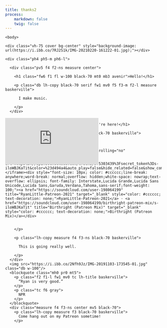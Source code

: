 ```yaml
---
title: thanks2
process:
    markdown: false
    twig: false
---
```


<!DOCTYPE html>
<html lang="en">
  <head> 
    <meta charset="utf-8">
    <meta http-equiv="X-UA-Compatible" content="IE=Edge">
    <title> </title>
    <meta name="Ryan Little" content="">
    <meta name="Thank You!" content="">
    <meta name="viewport" content="width=device-width, initial-scale=1">
    <title>Thank You!</title>
    <link rel="stylesheet" href="https://unpkg.com/tachyons@4/css/tachyons.min.css">
  </head>
  <style>
  .aspect-ratio {
    height: 0;
    position: relative;
}

.aspect-ratio--4x3 {
    padding-bottom: 75%;
}

.aspect-ratio--object {
    position: absolute;
    top: 0;
    right: 0;
    bottom: 0;
    left: 0;
    width: 100%;
    height: 100%;
    z-index: 100;
}

.cover {
    background-size: cover !important;
}

.mw5 {
    max-width: 16rem;
}

.pt4 {
    padding-top: 2rem;
}

.mb4 {
    margin-bottom: 2rem;
}

.center {
    margin-right: auto;
    margin-left: auto;
}

@media screen and (min-width: 30em) {
    .mw6-ns {
        max-width: 32rem;
    }
}
  .border-box {
    box-sizing: border-box;
}

.aspect-ratio {
    height: 0;
    position: relative;
}

.aspect-ratio--16x9 {
    padding-bottom: 56.25%;
}

.aspect-ratio--object {
    position: absolute;
    top: 0;
    right: 0;
    bottom: 0;
    left: 0;
    width: 100%;
    height: 100%;
    z-index: 100;
}

.cover {
    background-size: cover !important;
}

.bg-center {
    background-repeat: no-repeat;
    background-position: center center;
}

.bg-top {
    background-repeat: no-repeat;
    background-position: top center;
}

.ba {
    border-style: solid;
    border-width: 1px;
}

.bt {
    border-top-style: solid;
    border-top-width: 1px;
}

.b--black-05 {
    border-color: rgba(0, 0, 0, .05);
}

.bw2 {
    border-width: .25rem;
}

.cf:before, .cf:after {
    content: " ";
    display: table;
}

.cf:after {
    clear: both;
}

.cf {
    *zoom: 1;
}

.db {
    display: block;
}

.fl {
    float: left;
    _display: inline;
}

.serif {
    font-family: georgia, times, serif;
}

.avenir {
    font-family: 'avenir next', avenir, sans-serif;
}

.baskerville {
    font-family: baskerville, serif;
}

.fw1 {
    font-weight: 100;
}

.fw6 {
    font-weight: 600;
}

.vh-75 {
    height: 75vh;
}

.tracked {
    letter-spacing: .1em;
}

.lh-title {
    line-height: 1.25;
}

.lh-copy {
    line-height: 1.5;
}

.mw8 {
    max-width: 64rem;
}

.w-33 {
    width: 33%;
}

.w-50 {
    width: 50%;
}

.w-100 {
    width: 100%;
}

.w-third {
    width: calc(100% / 3);
}

.overflow-hidden {
    overflow: hidden;
}

.black-70 {
    color: rgba(0, 0, 0, .7);
}

.gray {
    color: #777;
}

.white {
    color: #fff;
}

.bg-white {
    background-color: #fff;
}

.pl2 {
    padding-left: .5rem;
}

.pr0 {
    padding-right: 0;
}

.pr2 {
    padding-right: .5rem;
}

.pv5 {
    padding-top: 4rem;
    padding-bottom: 4rem;
}

.pv6 {
    padding-top: 8rem;
    padding-bottom: 8rem;
}

.ph3 {
    padding-left: 1rem;
    padding-right: 1rem;
}

.ph4 {
    padding-left: 2rem;
    padding-right: 2rem;
}

.mb3 {
    margin-bottom: 1rem;
}

.mb4 {
    margin-bottom: 2rem;
}

.mt0 {
    margin-top: 0;
}

.mt5 {
    margin-top: 4rem;
}

.mv0 {
    margin-top: 0;
    margin-bottom: 0;
}

.mv5 {
    margin-top: 4rem;
    margin-bottom: 4rem;
}

.mh0 {
    margin-left: 0;
    margin-right: 0;
}

.tc {
    text-align: center;
}

.ttu {
    text-transform: uppercase;
}

.f1 {
    font-size: 3rem;
}

.f2 {
    font-size: 2.25rem;
}

.f3 {
    font-size: 1.5rem;
}

.f4 {
    font-size: 1.25rem;
}

.f5 {
    font-size: 1rem;
}

.f6 {
    font-size: .875rem;
}

.measure {
    max-width: 30em;
}

.center {
    margin-right: auto;
    margin-left: auto;
}

.grow {
    -moz-osx-font-smoothing: grayscale;
    backface-visibility: hidden;
    transform: translateZ(0);
    transition: transform .25s ease-out;
}

.grow:hover, .grow:focus {
    transform: scale(1.05);
}

.grow:active {
    transform: scale(.9);
}

@media screen and (min-width: 30em) {
    .w-25-ns {
        width: 25%;
    }

    .f2-ns {
        font-size: 2.25rem;
    }

    .f3-ns {
        font-size: 1.5rem;
    }
}

@media screen and (min-width: 30em) and (max-width: 60em) {
    .w-50-m {
        width: 50%;
    }

    .w-100-m {
        width: 100%;
    }

    .pl0-m {
        padding-left: 0;
    }

    .pr0-m {
        padding-right: 0;
    }

    .ph5-m {
        padding-left: 4rem;
        padding-right: 4rem;
    }

    .mt4-m {
        margin-top: 2rem;
    }

    .f3-m {
        font-size: 1.5rem;
    }
}

@media screen and (min-width: 60em) {
    .w-33-l {
        width: 33%;
    }

    .pl2-l {
        padding-left: .5rem;
    }

    .pr2-l {
        padding-right: .5rem;
    }

    .pv6-l {
        padding-top: 8rem;
        padding-bottom: 8rem;
    }

    .pv7-l {
        padding-top: 16rem;
        padding-bottom: 16rem;
    }

    .ph3-l {
        padding-left: 1rem;
        padding-right: 1rem;
    }

    .ph6-l {
        padding-left: 8rem;
        padding-right: 8rem;
    }

    .f1-l {
        font-size: 3rem;
    }

    .f2-l {
        font-size: 2.25rem;
    }
}
  </style>
  
    <body>

<main>

  <article class="bg-white">

    <div class="vh-75 cover bg-center" style="background-image: url(https://i.ibb.co/7RJ2S1k/IMG-20210220-161222-01.jpg);"></div>

    <div class="ph4 ph5-m ph6-l">

      <div class="pv5 f4 f2-ns measure center">

        <h1 class="fw6 f1 fl w-100 black-70 mt0 mb3 avenir">Hello!</h1>

        <p class="db lh-copy black-70 serif fw1 mv0 f5 f3-m f2-l measure baskerville">
          
          I make music.
          
        </p>
      </div>

<div class="aspect-ratio aspect-ratio--16x9 mv5">
  
  <iframe src="https://www.youtube.com/embed/GikwKVMoOyk" class="aspect-ratio--object" frameborder="0" webkitallowfullscreen mozallowfullscreen allowfullscreen></iframe>


     
</div>
      <div class="measure f3 center mv5 black-70">

        <h1 class="fw6 f3 avenir">I'm glad you're here!</h1>

        <p class="lh-copy measure f4 f3-ns black-70 baskerville">

          Check out this song I wrote:
          
          <iframe width="100%" height="300" scrolling="no" frameborder="no" allow="autoplay" src="https://w.soundcloud.com/player/?url=https%3A//api.soundcloud.com/tracks/975303439%3Fsecret_token%3Ds-iloWBJKaTit&color=%23d494a4&auto_play=false&hide_related=false&show_comments=true&show_user=true&show_reposts=false&show_teaser=true&visual=true"></iframe><div style="font-size: 10px; color: #cccccc;line-break: anywhere;word-break: normal;overflow: hidden;white-space: nowrap;text-overflow: ellipsis; font-family: Interstate,Lucida Grande,Lucida Sans Unicode,Lucida Sans,Garuda,Verdana,Tahoma,sans-serif;font-weight: 100;"><a href="https://soundcloud.com/user-198064199" title="RyanLittle-Patreon-2021" target="_blank" style="color: #cccccc; text-decoration: none;">RyanLittle-Patreon-2021</a> · <a href="https://soundcloud.com/user-198064199/birthright-patreon-mix/s-iloWBJKaTit" title="Birthright (Patreon Mix)" target="_blank" style="color: #cccccc; text-decoration: none;">Birthright (Patreon Mix)</a></div>


        </p>

        <p class="lh-copy measure f4 f3-ns black-70 baskerville">

          This is going really well.

        </p>
      </div>
      <img src="https://i.ibb.co/2Nfh9Jz/IMG-20191103-173545-01.jpg" class="db w-100"/>
      <blockquote class="mh0 pr0 mt5">
        <p class="f2 f1-l fw1 mv0 tc lh-title baskerville">
          “Ryan is very good.”
        </p>
        <p class="tc f6 gray">
          NPR
        </p>
      </blockquote>
      <div class="measure f4 f3-ns center mv5 black-70">
        <p class="lh-copy measure f3 black-70 baskerville">
          Come hang out on my Patreon sometime!
        </p>
<article class="mw5 mw6-ns center pt4">
  <div class="aspect-ratio aspect-ratio--4x3 mb4">
    <div class="aspect-ratio--object cover" style="background:url(https://i.ibb.co/r4xx6Kc/IMG-20210208-162848-02.jpg) center;"></div>
  </div>
</article>
      </div>
    </div>
  </article>
</main>

  </body>
</html>
  
  
  
  
  